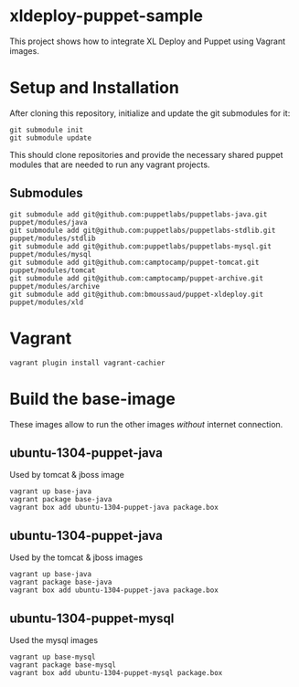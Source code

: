 xldeploy-puppet-sample
======================

This project shows how to integrate XL Deploy and Puppet using Vagrant images.

# Setup and Installation #

After cloning this repository, initialize and update the git submodules for it:

    git submodule init
    git submodule update

This should clone repositories and provide the necessary shared puppet modules that are needed to run any vagrant projects.


## Submodules ##

    git submodule add git@github.com:puppetlabs/puppetlabs-java.git puppet/modules/java
    git submodule add git@github.com:puppetlabs/puppetlabs-stdlib.git puppet/modules/stdlib
    git submodule add git@github.com:puppetlabs/puppetlabs-mysql.git puppet/modules/mysql
    git submodule add git@github.com:camptocamp/puppet-tomcat.git puppet/modules/tomcat
    git submodule add git@github.com:camptocamp/puppet-archive.git puppet/modules/archive
    git submodule add git@github.com:bmoussaud/puppet-xldeploy.git puppet/modules/xld

# Vagrant #

    vagrant plugin install vagrant-cachier
    
# Build the base-image #

These images allow to run the other images *without* internet connection.

## ubuntu-1304-puppet-java ##
Used by tomcat & jboss image

    vagrant up base-java
    vagrant package base-java
    vagrant box add ubuntu-1304-puppet-java package.box  


## ubuntu-1304-puppet-java ##
Used by the tomcat & jboss images

    vagrant up base-java
    vagrant package base-java
    vagrant box add ubuntu-1304-puppet-java package.box  

## ubuntu-1304-puppet-mysql ##
Used the mysql images 

    vagrant up base-mysql
    vagrant package base-mysql
    vagrant box add ubuntu-1304-puppet-mysql package.box  




